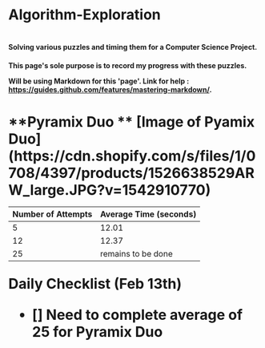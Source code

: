 # Algorithm-Exploration
# <h4> Solving various puzzles and timing them for a Computer Science Project. 
<h4> This page's sole purpose is to record my progress with these puzzles. 

Will be using Markdown for this 'page'. Link for help : https://guides.github.com/features/mastering-markdown/. 

<h1> **Pyramix Duo **
[Image of Pyamix Duo](https://cdn.shopify.com/s/files/1/0708/4397/products/1526638529ARW_large.JPG?v=1542910770)
 
 Number of Attempts | Average Time (seconds)
 -------------------|---------
5     |   12.01
12 | 12.37 
25 | remains to be done 

Daily Checklist (Feb 13th)
- [] Need to complete average of 25 for Pyramix Duo
